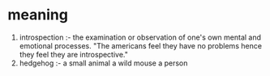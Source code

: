 # meaning

1) introspection :- the examination or observation of one's own mental and emotional processes.
                     "The americans feel they have no problems hence they feel they are introspective."
2) hedgehog :- a small animal a wild mouse
               a person